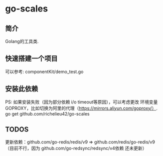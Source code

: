# go-scales

## 简介 
Golang的工具类.

## 快速搭建一个项目
可以参考: componentKit/demo_test.go

## 安装此依赖
PS: 如果安装失败（因为部分依赖 i/o timeout等原因），可以考虑更改 环境变量GOPROXY，比如切换为阿里的代理（https://mirrors.aliyun.com/goproxy/）.
go get github.com/richelieu42/go-scales

## TODOS
更新依赖：github.com/go-redis/redis/v9 => github.com/redis/go-redis/v9
（目前不行，因为 github.com/go-redsync/redsync/v4依赖 还未更新）
